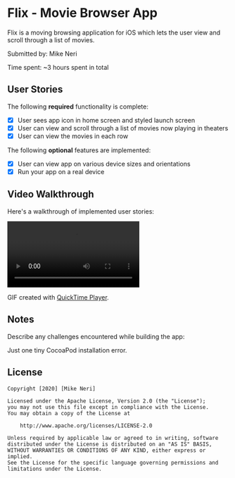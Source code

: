 # Flix - Movie Browser App

Flix is a moving browsing application for iOS which lets the user view and scroll through a list of movies.

Submitted by: Mike Neri

Time spent: ~3 hours spent in total

## User Stories

The following **required** functionality is complete:

* [x] User sees app icon in home screen and styled launch screen
* [x] User can view and scroll through a list of movies now playing in theaters
* [x] User can view the movies in each row

The following **optional** features are implemented:

* [x] User can view app on various device sizes and orientations
* [x] Run your app on a real device

## Video Walkthrough

Here's a walkthrough of implemented user stories:

![](https://i.imgur.com/CnWo2pi.mp4)

GIF created with [QuickTime Player](https://support.apple.com/en_US/downloads/quicktime).

## Notes

Describe any challenges encountered while building the app: 

Just one tiny CocoaPod installation error.


## License

    Copyright [2020] [Mike Neri]

    Licensed under the Apache License, Version 2.0 (the "License");
    you may not use this file except in compliance with the License.
    You may obtain a copy of the License at

        http://www.apache.org/licenses/LICENSE-2.0

    Unless required by applicable law or agreed to in writing, software
    distributed under the License is distributed on an "AS IS" BASIS,
    WITHOUT WARRANTIES OR CONDITIONS OF ANY KIND, either express or implied.
    See the License for the specific language governing permissions and
    limitations under the License.
